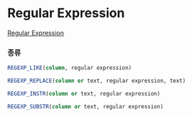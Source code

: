 Regular Expression
===

[Regular Expression](../ETC/RegularExpression.md)

### 종류
```sql
REGEXP_LIKE(column, regular expression)

REGEXP_REPLACE(column or text, regular expression, text)

REGEXP_INSTR(column or text, regular expression)

REGEXP_SUBSTR(column or text, regular expression)
```
